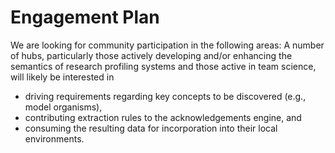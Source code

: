 # Engagement Plan

We are looking for community participation in the following areas:
A number of hubs, particularly those actively developing and/or enhancing the semantics of research profiling systems and those active in team science, will likely be interested in
- driving requirements regarding key concepts to be discovered (e.g., model organisms),
- contributing extraction rules to the acknowledgements engine, and
- consuming the resulting data for incorporation into their local environments.

